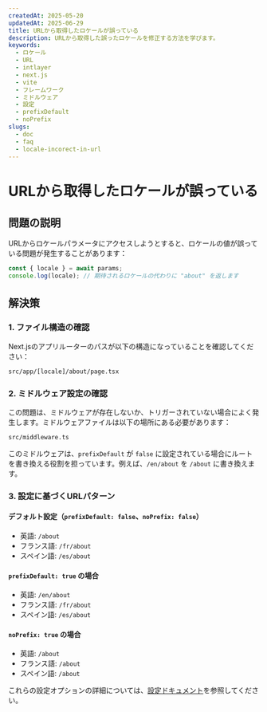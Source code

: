 ```yaml
---
createdAt: 2025-05-20
updatedAt: 2025-06-29
title: URLから取得したロケールが誤っている
description: URLから取得した誤ったロケールを修正する方法を学びます。
keywords:
  - ロケール
  - URL
  - intlayer
  - next.js
  - vite
  - フレームワーク
  - ミドルウェア
  - 設定
  - prefixDefault
  - noPrefix
slugs:
  - doc
  - faq
  - locale-incorect-in-url
---
```


# URLから取得したロケールが誤っている

## 問題の説明

URLからロケールパラメータにアクセスしようとすると、ロケールの値が誤っている問題が発生することがあります：

```js
const { locale } = await params;
console.log(locale); // 期待されるロケールの代わりに "about" を返します
```

## 解決策

### 1. ファイル構造の確認

Next.jsのアプリルーターのパスが以下の構造になっていることを確認してください：

```bash
src/app/[locale]/about/page.tsx
```

### 2. ミドルウェア設定の確認

この問題は、ミドルウェアが存在しないか、トリガーされていない場合によく発生します。ミドルウェアファイルは以下の場所にある必要があります：

```bash
src/middleware.ts
```

このミドルウェアは、`prefixDefault` が `false` に設定されている場合にルートを書き換える役割を担っています。例えば、`/en/about` を `/about` に書き換えます。

### 3. 設定に基づくURLパターン

#### デフォルト設定（`prefixDefault: false`、`noPrefix: false`）

- 英語: `/about`
- フランス語: `/fr/about`
- スペイン語: `/es/about`

#### `prefixDefault: true` の場合

- 英語: `/en/about`
- フランス語: `/fr/about`
- スペイン語: `/es/about`

#### `noPrefix: true` の場合

- 英語: `/about`
- フランス語: `/about`
- スペイン語: `/about`

これらの設定オプションの詳細については、[設定ドキュメント](https://github.com/aymericzip/intlayer/blob/main/docs/docs/ja/configuration.md)を参照してください。
